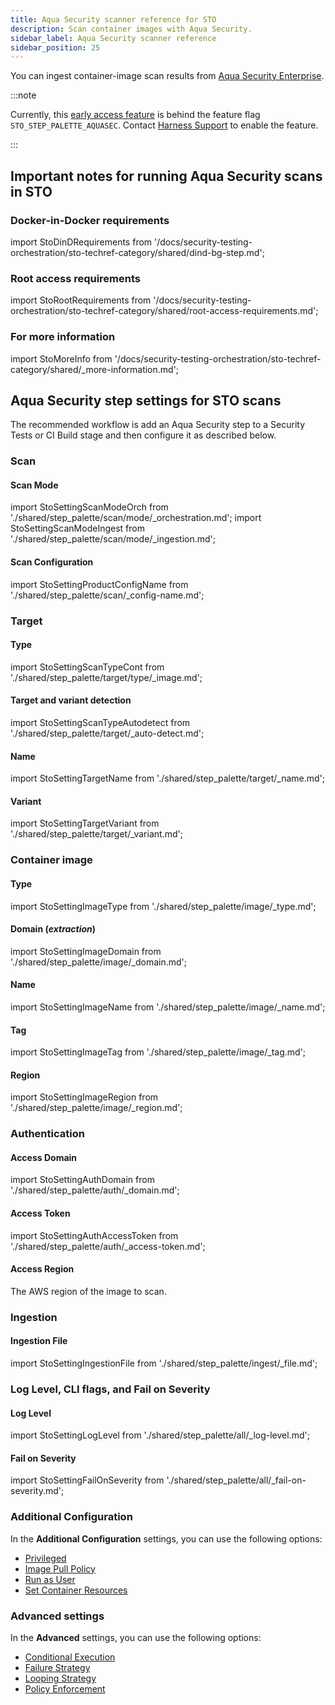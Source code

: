 ```yaml
---
title: Aqua Security scanner reference for STO
description: Scan container images with Aqua Security.
sidebar_label: Aqua Security scanner reference
sidebar_position: 25
---
```


You can ingest container-image scan results from [Aqua Security Enterprise](https://www.aquasec.com/solutions/docker-container-security/). 

:::note

Currently, this [early access feature](/release-notes/early-access) is behind the feature flag `STO_STEP_PALETTE_AQUASEC`. Contact [Harness Support](mailto:support@harness.io) to enable the feature.

:::

## Important notes for running Aqua Security scans in STO


### Docker-in-Docker requirements

import StoDinDRequirements from '/docs/security-testing-orchestration/sto-techref-category/shared/dind-bg-step.md';

<StoDinDRequirements />


### Root access requirements 

import StoRootRequirements from '/docs/security-testing-orchestration/sto-techref-category/shared/root-access-requirements.md';

<StoRootRequirements />


### For more information

import StoMoreInfo from '/docs/security-testing-orchestration/sto-techref-category/shared/_more-information.md';

<StoMoreInfo />


## Aqua Security step settings for STO scans

The recommended workflow is add an Aqua Security step to a Security Tests or CI Build stage and then configure it as described below.


### Scan

#### Scan Mode

import StoSettingScanModeOrch from './shared/step_palette/scan/mode/_orchestration.md';
import StoSettingScanModeIngest from './shared/step_palette/scan/mode/_ingestion.md';

<StoSettingScanModeOrch />
<StoSettingScanModeIngest />


#### Scan Configuration

import StoSettingProductConfigName from './shared/step_palette/scan/_config-name.md';

<StoSettingProductConfigName />


### Target

#### Type

import StoSettingScanTypeCont from './shared/step_palette/target/type/_image.md';

<StoSettingScanTypeCont />


#### Target and variant detection 

import StoSettingScanTypeAutodetect from './shared/step_palette/target/_auto-detect.md';

<StoSettingScanTypeAutodetect />


#### Name 

import StoSettingTargetName from './shared/step_palette/target/_name.md';

<StoSettingTargetName />


#### Variant

import StoSettingTargetVariant from './shared/step_palette/target/_variant.md';

<StoSettingTargetVariant  />


### Container image


#### Type

import StoSettingImageType from './shared/step_palette/image/_type.md';

<StoSettingImageType />


#### Domain (_extraction_)

import StoSettingImageDomain from './shared/step_palette/image/_domain.md';

<StoSettingImageDomain />


#### Name

import StoSettingImageName from './shared/step_palette/image/_name.md';

<StoSettingImageName />


#### Tag

import StoSettingImageTag from './shared/step_palette/image/_tag.md';

<StoSettingImageTag />


#### Region  

import StoSettingImageRegion from './shared/step_palette/image/_region.md';

<StoSettingImageRegion />


### Authentication


#### Access Domain

import StoSettingAuthDomain from './shared/step_palette/auth/_domain.md';

<StoSettingAuthDomain />


#### Access Token

import StoSettingAuthAccessToken from './shared/step_palette/auth/_access-token.md';

<StoSettingAuthAccessToken />

#### Access Region

The AWS region of the image to scan.


### Ingestion


#### Ingestion File

import StoSettingIngestionFile from './shared/step_palette/ingest/_file.md';

<StoSettingIngestionFile  />


### Log Level, CLI flags, and Fail on Severity


#### Log Level

import StoSettingLogLevel from './shared/step_palette/all/_log-level.md';

<StoSettingLogLevel />


#### Fail on Severity

import StoSettingFailOnSeverity from './shared/step_palette/all/_fail-on-severity.md';

<StoSettingFailOnSeverity />


### Additional Configuration

In the **Additional Configuration** settings, you can use the following options:

* [Privileged](/docs/continuous-integration/use-ci/manage-dependencies/background-step-settings#privileged)
* [Image Pull Policy](/docs/continuous-integration/use-ci/manage-dependencies/background-step-settings#image-pull-policy)
* [Run as User](/docs/continuous-integration/use-ci/manage-dependencies/background-step-settings#run-as-user)
* [Set Container Resources](/docs/continuous-integration/use-ci/manage-dependencies/background-step-settings#set-container-resources)


### Advanced settings

In the **Advanced** settings, you can use the following options:

* [Conditional Execution](/docs/platform/pipelines/w_pipeline-steps-reference/step-skip-condition-settings)
* [Failure Strategy](/docs/platform/pipelines/w_pipeline-steps-reference/step-failure-strategy-settings)
* [Looping Strategy](/docs/platform/pipelines/looping-strategies/looping-strategies-matrix-repeat-and-parallelism)
* [Policy Enforcement](/docs/platform/governance/Policy-as-code/harness-governance-overview)

<!-- 
## Security step settings for Aqua Security scans in STO (legacy)

* `product_name` = `aqua security`
* [`scan_type`](/docs/security-testing-orchestration/sto-techref-category/security-step-settings-reference#scanner-categories) =`containerImage`
* [`policy_type`](/docs/security-testing-orchestration/sto-techref-category/security-step-settings-reference#data-ingestion-methods)= `ingestionOnly`
* `product_config_name` =`default`
* `container_project` = The name of the scanned ECR container with the results you want to ingest.
* `container_tag` = The container tag for the given container project.
* `configuration_access_id` = Your AWS Access ID secret
* `configuration_access_token` = Your AWS Access Token secret
* `configuration_region` = The AWS region where the container is located. For example, `us-east-1`
* `container_domain` = URI of the ECR container with the scan results you want to load.
* `fail_on_severity` - See [Fail on Severity](#fail-on-severity).

### Target and variant


import StoLegacyTargetAndVariant  from './shared/legacy/_sto-ref-legacy-target-and-variant.md';


<StoLegacyTargetAndVariant />


### Container settings



import StoLegacyContainer from './shared/legacy/_sto-ref-legacy-container.md';



<StoLegacyContainer />

### Ingestion file


import StoLegacyIngest from './shared/legacy/_sto-ref-legacy-ingest.md';



<StoLegacyIngest />

###  Fail on Severity

<!--

import StoSettingFailOnSeverity from './shared/step_palette/all/_fail-on-severity.md';




<StoSettingFailOnSeverity />

-->
